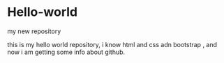 # Hello-world
my new repository

this is my hello world repository,
i know html and css adn bootstrap , and now i am getting some info about github.
